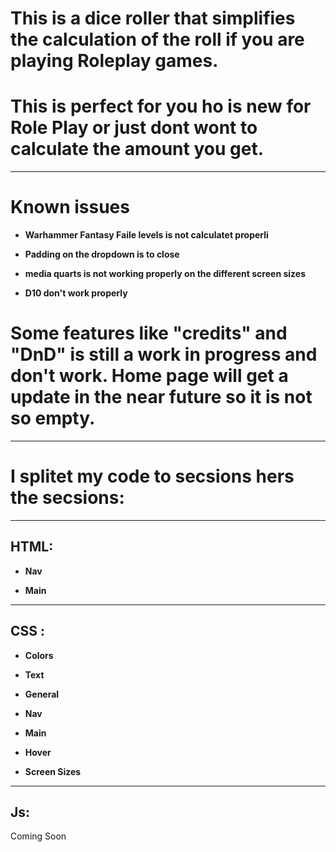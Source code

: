 # This is a dice roller that simplifies the calculation of the roll if you are playing Roleplay games.
# This is perfect for you ho is new for Role Play or just dont wont to calculate the amount you get.

<hr>

# Known issues

- **Warhammer Fantasy Faile levels is not calculatet properli**

- **Padding on the dropdown is to close**

- **media quarts is not working properly on the different screen sizes**

- **D10 don't work properly**

# Some features like "credits" and "DnD" is still a work in progress and don't work. Home page will get a update in the near future so it is not so empty.

  <hr>

# I splitet my code to secsions hers the secsions:

<hr>

## HTML:

- **Nav**

- **Main**

<hr>

## CSS :

- **Colors**

- **Text**

- **General**

- **Nav**

- **Main**

- **Hover**

- **Screen Sizes**

<hr>

## Js:

Coming Soon
